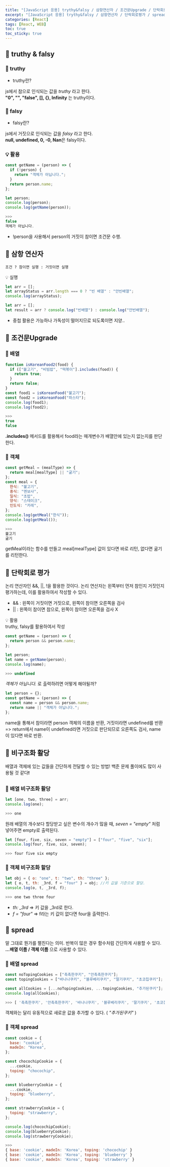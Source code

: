 ```yaml
---
title: "[JavaScript 응용] trythy&falsy / 삼항연산자 / 조건문Upgrade / 단락회로평가 / 비구조화 할당 / spread"
excerpt: "[JavaScript 응용] trythy&falsy / 삼항연산자 / 단락회로평가 / spread"
categories: [React]
tags: [React, WEB]
toc: true
toc_sticky: true
---
```


## 📖 truthy & falsy

### 📍 truthy

- truthy란? <br>

js에서 참으로 인식되는 값을 _truthy_ 라고 한다. <br> **"0", "", "false", [], {}, Infinity** 는 truthy이다.

### 📍 falsy

- falsy란? <br>

js에서 거짓으로 인식되는 값을 _falsy_ 라고 한다. <br>
**null, undefined, 0, -0, Nan**은 falsy이다.

### 💡 활용

```javascript
const getName = (person) => {
  if (!person) {
    return "객체가 아닙니다.";
  }
  return person.name;
};

let person;
console.log(person);
console.log(getName(person));

>>>
false
객체가 아닙니다.
```

- !person을 사용해서 person의 거짓이 참이면 조건문 수행.

## 📖 삼항 연산자

`조건 ? 참이면 실행 : 거짓이면 실행` <br>

💡 실행 <br>

```javascript
let arr = [];
let arrayStatus = arr.length === 0 ? "빈 배열" : "안빈배열";
console.log(arrayStatus);
```

```javascript
let arr = [];
let result = arr ? console.log("빈배열") : console.log("안빈배열");
```

- 중첩 활용은 가능하나 가독성이 떨어지므로 되도록이면 지양..

## 📖 조건문Upgrade

### 📍 배열

```javascript
function isKoreanFood2(food) {
  if (["불고기", "비빔밥", "떡볶이"].includes(food)) {
    return true;
  }
  return false;
}
const food1 = isKoreanFood("불고기");
const food2 = isKoreanFood("파스타");
console.log(food1);
console.log(food2);

>>>
true
false
```

**.includes()** 메서드를 활용해서 food라는 매개변수가 배열안에 있는지 없는지를 판단한다.

### 📍 객체

```javascript
const getMeal = (mealType) => {
  return meal[mealType] || "굶기";
};
const meal = {
  한식: "불고기",
  중식: "멘보샤",
  일식: "초밥",
  양식: "스테이크",
  인도식: "카레",
};
console.log(getMeal("한식"));
console.log(getMeal());

>>>
불고기
굶기
```

getMeal이라는 함수를 만들고 meal[mealType] 값이 있다면 바로 리턴, 없다면 굶기를 리턴한다.

## 📖 단락회로 평가

논리 연산자인 &&, ||, !을 활용한 것이다. 논리 연산자는 왼쪽부터 먼저 참인지 거짓인지 평가하는데, 이를 활용하여서 작성할 수 있다.

- && : 왼쪽이 거짓이면 거짓으로, 왼쪽이 참이면 오른쪽을 검사
- || : 왼쪽이 참이면 참으로, 왼쪽이 참이면 오른쪽을 검사 X

💡 활용 <br>
truthy, falsy를 활용하여서 작성

```javascript
const getName = (person) => {
  return person && person.name;
};

let person;
let name = getName(person);
console.log(name);

>>> undefined
```

_객체가 아닙니다._ 로 출력하려면 어떻게 해야될까?

```javascript
let person = {};
const getName = (person) => {
  const name = person && person.name;
  return name || "객체가 아닙니다.";
};
```

name을 통해서 참이라면 person 객체의 이름을 반환, 거짓이라면 undefined를 반환 => return에서 name이 undefined라면 거짓으로 판단되므로 오른쪽도 검사, name이 있다면 바로 반환.

## 📖 비구조화 활당

배열과 객체에 있는 값들을 간단하게 전달할 수 있는 방법! 백준 문제 풀이에도 많이 사용될 것 같다❗

### 📍 배열 비구조화 활당

```javascript
let [one, two, three] = arr;
console.log(one);

>>> one
```

원래 배열의 개수보다 할당받고 싶은 변수의 개수가 많을 때, _seven = "empty"_ 처럼 넣어주면 empty로 출력된다.

```javascript
let [four, five, six, seven = "empty"] = ["four", "five", "six"];
console.log(four, five, six, seven);

>>> four five six empty
```

### 📍 객체 비구조화 할당

```javascript
let obj = { o: "one", t: "two", th: "three" };
let { o, t, th: _3rd, f = "four" } = obj; //키 값을 기준으로 할당.
console.log(o, t, _3rd, f);

>>> one two three four
```

- _th: \_3rd_ => 키 값을 \_3rd로 한다.
- _f = "four"_ => f라는 키 값이 없다면 four을 출력한다.

## 📖 spread

말 그대로 뭔가를 펼친다는 의미. 반복이 많은 경우 함수처럼 간단하게 사용할 수 있다. **...배열 이름 / 객체 이름** 으로 사용할 수 있다.

### 📍 배열 spread

```javascript
const noTopingCookies = ["촉촉한쿠키", "안촉촉한쿠키"];
const topingCookies = ["바나나쿠키", "블루베리쿠키", "딸기쿠키", "초코칩쿠키"];

const allCookies = [...noTopingCookies, ...topingCookies, "추가된쿠키"];
console.log(allCookies);

>>> [ '촉촉한쿠키', '안촉촉한쿠키', '바나나쿠키', '블루베리쿠키', '딸기쿠키', '초코칩쿠키', '추가된쿠키' ]
```

객체와는 달리 유동적으로 새로운 값을 추가할 수 있다. ( _"추가된쿠키"_ )

### 📍 객체 spread

```javascript
const cookie = {
  base: "cookie",
  madeIn: "Korea",
};

const chocochipCookie = {
  ...cookie,
  toping: "chocochip",
};

const blueberryCookie = {
  ...cookie,
  toping: "blueberry",
};

const strawberryCookie = {
  toping: "strawberry",
};

console.log(chocochipCookie);
console.log(blueberryCookie);
console.log(strawberryCookie);

>>>
{ base: 'cookie', madeIn: 'Korea', toping: 'chocochip' }
{ base: 'cookie', madeIn: 'Korea', toping: 'blueberry' }
{ base: 'cookie', madeIn: 'Korea', toping: 'strawberry' }
```
